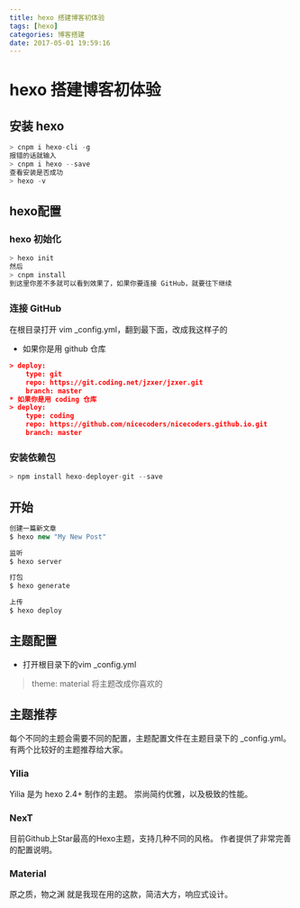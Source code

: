 ```yaml
---
title: hexo 搭建博客初体验
tags: [hexo]
categories: 博客搭建
date: 2017-05-01 19:59:16
---
```

# hexo 搭建博客初体验

## 安装 hexo

```js
> cnpm i hexo-cli -g
报错的话就输入
> cnpm i hexo --save
查看安装是否成功
> hexo -v
```

## hexo配置

### hexo 初始化

```js
> hexo init
然后
> cnpm install
到这里你差不多就可以看到效果了，如果你要连接 GitHub，就要往下继续 
```

### 连接 GitHub

在根目录打开 vim _config.yml，翻到最下面，改成我这样子的

* 如果你是用 github 仓库

```json
> deploy:
    type: git
    repo: https://git.coding.net/jzxer/jzxer.git
    branch: master
* 如果你是用 coding 仓库
> deploy:
    type: coding
    repo: https://github.com/nicecoders/nicecoders.github.io.git
    branch: master
```

### 安装依赖包

```js
> npm install hexo-deployer-git --save
```

## 开始

```js
创建一篇新文章
$ hexo new "My New Post"

监听
$ hexo server

打包
$ hexo generate

上传
$ hexo deploy
```

## 主题配置

* 打开根目录下的vim _config.yml
> theme: material
> 将主题改成你喜欢的

## 主题推荐

每个不同的主题会需要不同的配置，主题配置文件在主题目录下的 _config.yml。有两个比较好的主题推荐给大家。

### Yilia

Yilia 是为 hexo 2.4+ 制作的主题。
崇尚简约优雅，以及极致的性能。

### NexT

目前Github上Star最高的Hexo主题，支持几种不同的风格。
作者提供了非常完善的配置说明。

### Material

原之质，物之渊
就是我现在用的这款，简洁大方，响应式设计。